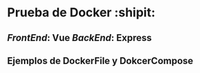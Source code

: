 # Prueba de Docker :shipit:


*FrontEnd*: Vue
*BackEnd*: Express
----
Ejemplos de DockerFile y DokcerCompose
----